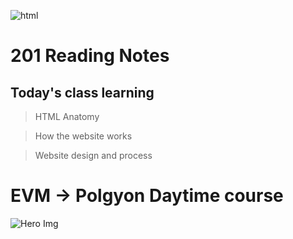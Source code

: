 ![html](https://user-images.githubusercontent.com/31800022/180065780-7543074c-7d6c-478d-a8f9-60949f14861b.jpeg)
# 201 Reading Notes
              
## Today's class learning

> HTML Anatomy

> How the website works

> Website design and process

# EVM -> Polgyon Daytime course
![Hero Img](html.jpeg)
